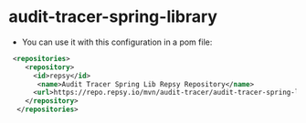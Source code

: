 # audit-tracer-spring-library

- You can use it with this configuration in a pom file:

```xml
 <repositories>
    <repository>
      <id>repsy</id>
       <name>Audit Tracer Spring Lib Repsy Repository</name>
      <url>https://repo.repsy.io/mvn/audit-tracer/audit-tracer-spring-lib</url>
    </repository>
  </repositories>
```